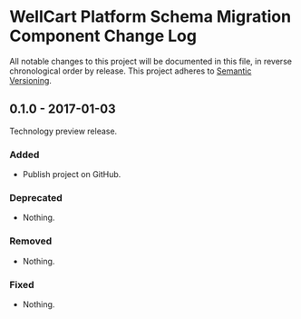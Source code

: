 WellCart Platform Schema Migration Component Change Log
=======================================================

All notable changes to this project will be documented in this file, in reverse chronological order by release.
This project adheres to [Semantic Versioning](http://semver.org/).

## 0.1.0 - 2017-01-03

Technology preview release.

### Added

- Publish project on GitHub.

### Deprecated

- Nothing.

### Removed

- Nothing.

### Fixed

- Nothing.
